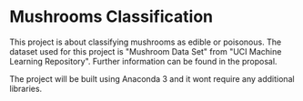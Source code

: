 # Mushrooms Classification

This project is about classifying mushrooms as edible or poisonous. The dataset used for this project is "Mushroom Data Set" from "UCI Machine Learning Repository". Further information can be found in the proposal.

The project will be built using Anaconda 3 and it wont require any additional libraries.
